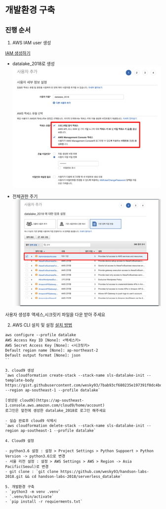 # 개발환경 구축

## 진행 순서

1. AWS IAM user 생성

[IAM 생성하기](https://console.aws.amazon.com/iam/home?region=ap-northeast-2#/users$new?step=details)

- datalake_2018로 생성
![alt 사용자 추가](1-1.jpg)

- 전체권한 주기
![alt 권한 추가](1-2.jpg)

사용자 생성후 액세스,시크릿키 파일을 다운 받아 주세요



2. AWS CLI 설치 및 설정
[설치 방법](https://docs.aws.amazon.com/ko_kr/streams/latest/dev/kinesis-tutorial-cli-installation.html)

```
aws configure --profile datalake
AWS Access Key ID [None]: <액세스키>
AWS Secret Access Key [None]: <시크릿키>
Default region name [None]: ap-northeast-2
Default output format [None]: json
``

3. cloud9 생성
`aws cloudformation create-stack --stack-name sls-datalake-init --template-body https://gist.githubusercontent.com/wesky93/7bab93cf680235e197391f0dc4bdec03/raw/690430e1aaf1ca9445a5b5c93844f7b87d7b2ed6/Cloud9.yml --region ap-southeast-1 --profile datalake`

[생성된 cloud9](https://ap-southeast-1.console.aws.amazon.com/cloud9/home/account)
로그인은 앞전에 생성한 datalake_2018로 로그인 해주세요

- 실습 완료후 cloud9 삭제시
`aws cloudformation delete-stack --stack-name sls-datalake-init --region ap-southeast-1 --profile datalake`

4. Cloud9 설정

- python3.6 설정 : 설정 > Project Settings > Python Suppoert > Python Version -> python3.6으로 변경
- 서울 리전 설정 : 설정 > AWS Settings > AWS > Region -> Asia Pacific(Seoul)로 변경
- git clone : `git clone https://github.com/wesky93/handson-labs-2018.git && cd handson-labs-2018/serverless_datalake`

5. 개발환경 구축
- `python3 -m venv .venv`
- `.venv/bin/activate`
- `pip install -r requierments.txt`